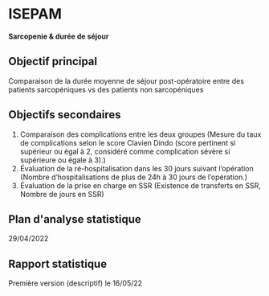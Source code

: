 # ISEPAM
**Sarcopenie & durée de séjour** 

## Objectif principal
Comparaison de la durée moyenne de séjour post-opératoire entre des patients
sarcopéniques vs des patients non sarcopéniques

## Objectifs secondaires

1. Comparaison des complications entre les deux groupes (Mesure du taux de complications selon le score Clavien Dindo (score pertinent si supérieur ou égal à 2, considéré comme complication sévère
si supérieure ou égale à 3).)
2. Évaluation de la ré-hospitalisation dans les 30 jours suivant l’opération (Nombre d’hospitalisations de plus de 24h à 30 jours de l’opération.)
3. Évaluation de la prise en charge en SSR (Existence de transferts en SSR, Nombre de jours en SSR)

## Plan d'analyse statistique
29/04/2022

## Rapport statistique
Première version (descriptif) le 16/05/22
